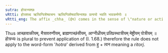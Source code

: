 ```yaml
---
sutra: होत्राभ्यश्छः
vRtti: होत्रशब्द ऋत्विग्विशेषवचनः ऋत्विग्विशेषवाचिभ्यश्छः प्रत्ययो भवति भावकर्मणोः ॥
vRtti_eng: The affix _chha_ (ईय) comes in the sense of \"nature or action thereof\", after words expressing _Hotra_ priests.
---
```

Thus आच्छावाकीयम्, मैत्रावरुणीयम्, ब्राह्मणाच्छंसीयम्, आग्नीध्रीयम् प्रतिप्रस्थात्रीयम् मेष्ट्रीयम् पोत्रीयम् ॥ होत्रभ्यः is plural to prevent application of (I. 1.68.) therefore the rule does not apply to the word-form '_hotra_' derived from हु + त्वन meaning a _ritorj_.
